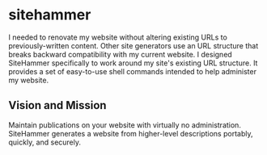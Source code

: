 sitehammer
==========

I needed to renovate my website without altering existing URLs to previously-written content.
Other site generators use an URL structure that breaks backward compatibility with my current website.
I designed SiteHammer specifically to work around my site's existing URL structure.
It provides a set of easy-to-use shell commands intended to help administer my website.

Vision and Mission
------------------
Maintain publications on your website with virtually no administration.
SiteHammer generates a website from higher-level descriptions portably, quickly, and securely.
